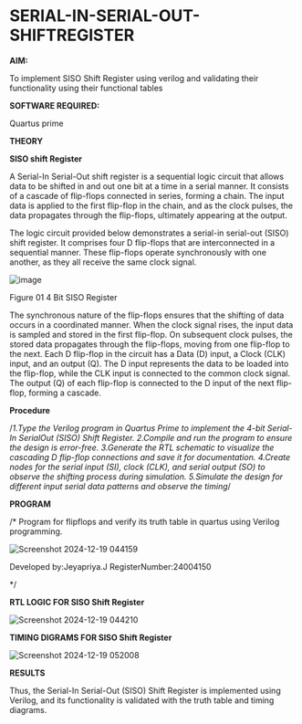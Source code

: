 # SERIAL-IN-SERIAL-OUT-SHIFTREGISTER

**AIM:**

To implement  SISO Shift Register using verilog and validating their functionality using their functional tables

**SOFTWARE REQUIRED:**

Quartus prime

**THEORY**

**SISO shift Register**

A Serial-In Serial-Out shift register is a sequential logic circuit that allows data to be shifted in and out one bit at a time in a serial manner. It consists of a cascade of flip-flops connected in series, forming a chain. The input data is applied to the first flip-flop in the chain, and as the clock pulses, the data propagates through the flip-flops, ultimately appearing at the output.

The logic circuit provided below demonstrates a serial-in serial-out (SISO) shift register. It comprises four D flip-flops that are interconnected in a sequential manner. These flip-flops operate synchronously with one another, as they all receive the same clock signal.

![image](https://github.com/naavaneetha/SERIAL-IN-SERIAL-OUT-SHIFTREGISTER/assets/154305477/e81c4072-37f9-46c6-8145-566764b74c3a)

Figure 01 4 Bit SISO Register

The synchronous nature of the flip-flops ensures that the shifting of data occurs in a coordinated manner. When the clock signal rises, the input data is sampled and stored in the first flip-flop. On subsequent clock pulses, the stored data propagates through the flip-flops, moving from one flip-flop to the next.
Each D flip-flop in the circuit has a Data (D) input, a Clock (CLK) input, and an output (Q). The D input represents the data to be loaded into the flip-flop, while the CLK input is connected to the common clock signal. The output (Q) of each flip-flop is connected to the D input of the next flip-flop, forming a cascade.

**Procedure**

/*1.Type the Verilog program in Quartus Prime to implement the 4-bit Serial-In SerialOut (SISO) Shift Register.
2.Compile and run the program to ensure the design is error-free.
3.Generate the RTL schematic to visualize the cascading D flip-flop connections and
save it for documentation.
4.Create nodes for the serial input (SI), clock (CLK), and serial output (SO) to observe the
shifting process during simulation.
5.Simulate the design for different input serial data patterns and observe the timing*/

**PROGRAM**

/* Program for flipflops and verify its truth table in quartus using Verilog programming.








![Screenshot 2024-12-19 044159](https://github.com/user-attachments/assets/cb4f9ee3-5255-4f05-95a0-af289dcf9ca4)








Developed by:Jeyapriya.J RegisterNumber:24004150

*/

**RTL LOGIC FOR SISO Shift Register**











![Screenshot 2024-12-19 044210](https://github.com/user-attachments/assets/09b4029b-c0df-461e-8923-e957dfe63bce)















**TIMING DIGRAMS FOR SISO Shift Register**














![Screenshot 2024-12-19 052008](https://github.com/user-attachments/assets/013414e6-a9b0-4893-b461-b778ac39fee9)


















**RESULTS**

Thus, the Serial-In Serial-Out (SISO) Shift Register is implemented using Verilog, and its
functionality is validated with the truth table and timing diagrams.



